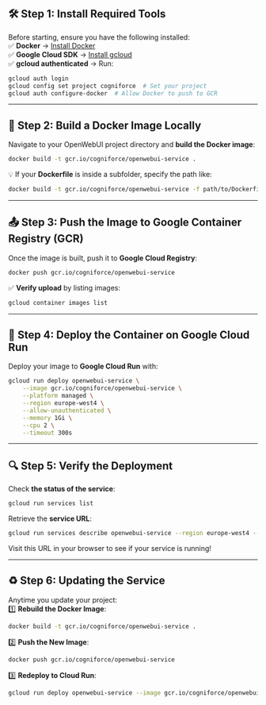 ## **🛠 Step 1: Install Required Tools**
Before starting, ensure you have the following installed:  
✅ **Docker** → [Install Docker](https://docs.docker.com/get-docker/)  
✅ **Google Cloud SDK** → [Install gcloud](https://cloud.google.com/sdk/docs/install)  
✅ **gcloud authenticated** → Run:  
```sh
gcloud auth login
gcloud config set project cogniforce  # Set your project
gcloud auth configure-docker  # Allow Docker to push to GCR
```

---

## **🐳 Step 2: Build a Docker Image Locally**
Navigate to your OpenWebUI project directory and **build the Docker image**:
```sh
docker build -t gcr.io/cogniforce/openwebui-service .
```
💡 If your **Dockerfile** is inside a subfolder, specify the path like:
```sh
docker build -t gcr.io/cogniforce/openwebui-service -f path/to/Dockerfile .
```

---

## **📤 Step 3: Push the Image to Google Container Registry (GCR)**
Once the image is built, push it to **Google Cloud Registry**:
```sh
docker push gcr.io/cogniforce/openwebui-service
```
✅ **Verify upload** by listing images:
```sh
gcloud container images list
```

---

## **🚀 Step 4: Deploy the Container on Google Cloud Run**
Deploy your image to **Google Cloud Run** with:
```sh
gcloud run deploy openwebui-service \
    --image gcr.io/cogniforce/openwebui-service \
    --platform managed \
    --region europe-west4 \
    --allow-unauthenticated \
    --memory 1Gi \
    --cpu 2 \
    --timeout 300s
```

---

## **🔍 Step 5: Verify the Deployment**
Check **the status of the service**:
```sh
gcloud run services list
```
Retrieve the **service URL**:
```sh
gcloud run services describe openwebui-service --region europe-west4 --format 'value(status.url)'
```
Visit this URL in your browser to see if your service is running!

---

## **♻️ Step 6: Updating the Service**
Anytime you update your project:  
1️⃣ **Rebuild the Docker Image**:
```sh
docker build -t gcr.io/cogniforce/openwebui-service .
```
2️⃣ **Push the New Image**:
```sh
docker push gcr.io/cogniforce/openwebui-service
```
3️⃣ **Redeploy to Cloud Run**:
```sh
gcloud run deploy openwebui-service --image gcr.io/cogniforce/openwebui-service --region europe-west4 --allow-unauthenticated
```